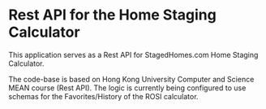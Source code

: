 # Rest API for the Home Staging Calculator

This application serves as a Rest API for StagedHomes.com Home Staging Calculator.

The code-base is based on Hong Kong University Computer and Science MEAN course (Rest API).  The logic is currently being configured to use schemas for the Favorites/History of the ROSI calculator.
